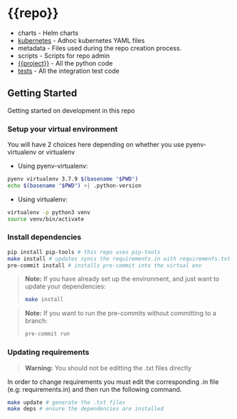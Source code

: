 # {{repo}}

- charts - Helm charts
- [kubernetes](./kubernetes/README.md) - Adhoc kubernetes YAML files
- metadata - Files used during the repo creation process.
- scripts - Scripts for repo admin
- [{{project}}](./{{project}}/README.md) - All the python code
- [tests](./tests/README.md) - All the integration test code

## Getting Started
Getting started on development in this repo

### Setup your virtual environment
You will have 2 choices here depending on whether you use pyenv-virtualenv or virtualenv

- Using pyenv-virtualenv:

```bash
pyenv virtualenv 3.7.9 $(basename "$PWD")
echo $(basename "$PWD") >| .python-version
```

- Using virtualenv:
```bash
virtualenv -p python3 venv
source venv/bin/activate
```

### Install dependencies
```bash
pip install pip-tools # this repo uses pip-tools
make install # updates syncs the requirements.in with requirements.txt
pre-commit install # installs pre-commit into the virtual env
```

> **Note:** If you have already set up the environment, and just want to update your dependencies:
> ```bash
> make install
> ```

>**Note:** If you want to run the pre-commits without committing to a branch:
> ```bash
> pre-commit run
> ```

### Updating requirements
> **Warning:** You should not be editting the .txt files directly

In order to change requirements you must edit the corresponding .in file (e.g: requirements.in) and then run the following command.

```bash
make update # generate the .txt files
make deps # ensure the dependencies are installed
```
